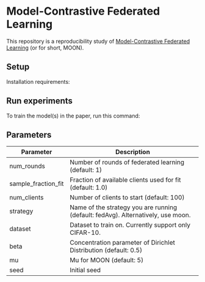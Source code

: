 # Model-Contrastive Federated Learning
This repository is a reproducibility study of [Model-Contrastive Federated Learning](https://openaccess.thecvf.com/content/CVPR2021/html/Li_Model-Contrastive_Federated_Learning_CVPR_2021_paper.html) (or for short, MOON).

## Setup

Installation requirements:

## Run experiments

To train the model(s) in the paper, run this command:

## Parameters

| Parameter           	 | Description                                                                                                                                                                                                                                                                              	|
|----------------------|------------------------------------------------------------------------------------------------------------------------------------------------------------------------------------------------------------------------------------------------------------------------------------------	|
| num_rounds          	 | Number of rounds of federated learning (default: 1)                                                                                                                                                                                                                                      	|
| sample_fraction_fit 	 | Fraction of available clients used for fit (default: 1.0)                                                                                                                                                                                                                                	|
| num_clients         	 | Number of clients to start (default: 100)                                                                                                                                                                                                                                                	|
| strategy            	 | Name of the strategy you are running (default: fedAvg). Alternatively, use moon.                                                                                                                                                                                                         	|
| dataset             	 | Dataset to train on. Currently support only CIFAR-10.                                                                                                                                                                                                                                    	|
| beta               	 | Concentration parameter of Dirichlet Distribution (default: 0.5)                                                                                                                                                                                                                         	|
| mu                  	 | Mu for MOON (default: 5)                                                                                                                                                                                                                                                                 	|
| seed                	 | Initial seed                                                                                                                                                                                                                                                                             	|
